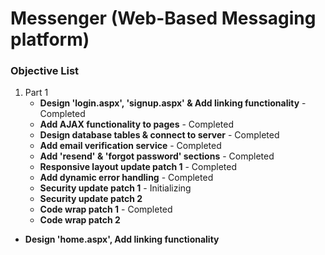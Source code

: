 # Messenger (Web-Based Messaging platform)

### Objective List
1. Part 1
   - **Design 'login.aspx', 'signup.aspx' & Add linking functionality** - Completed
   - **Add AJAX functionality to pages** - Completed
   - **Design database tables & connect to server** - Completed
   - **Add email verification service** - Completed
   - **Add 'resend' & 'forgot password' sections** - Completed
   - **Responsive layout update patch 1** - Completed
   - **Add dynamic error handling** - Completed
   - **Security update patch 1** - Initializing
   - **Security update patch 2**
   - **Code wrap patch 1** - Completed
   - **Code wrap patch 2**

- **Design 'home.aspx', Add linking functionality**

